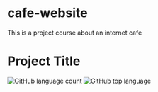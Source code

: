 # cafe-website
This is a project course about an internet cafe
# Project Title

![GitHub language count](https://img.shields.io/github/languages/count/your-username/your-repo)
![GitHub top language](https://img.shields.io/github/languages/top/your-username/your-repo)
